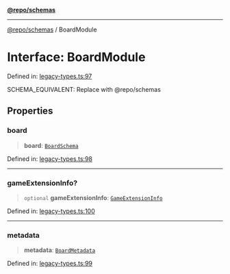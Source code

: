 [**@repo/schemas**](../README.md)

***

[@repo/schemas](../globals.md) / BoardModule

# Interface: BoardModule

Defined in: [legacy-types.ts:97](https://github.com/alexqguo/drinking-board-game-v3/blob/4601cd1dd31c4765939b300b0a940d609425b657/packages/schemas/src/legacy-types.ts#L97)

SCHEMA_EQUIVALENT: Replace with @repo/schemas

## Properties

### board

> **board**: [`BoardSchema`](BoardSchema.md)

Defined in: [legacy-types.ts:98](https://github.com/alexqguo/drinking-board-game-v3/blob/4601cd1dd31c4765939b300b0a940d609425b657/packages/schemas/src/legacy-types.ts#L98)

***

### gameExtensionInfo?

> `optional` **gameExtensionInfo**: [`GameExtensionInfo`](GameExtensionInfo.md)

Defined in: [legacy-types.ts:100](https://github.com/alexqguo/drinking-board-game-v3/blob/4601cd1dd31c4765939b300b0a940d609425b657/packages/schemas/src/legacy-types.ts#L100)

***

### metadata

> **metadata**: [`BoardMetadata`](BoardMetadata.md)

Defined in: [legacy-types.ts:99](https://github.com/alexqguo/drinking-board-game-v3/blob/4601cd1dd31c4765939b300b0a940d609425b657/packages/schemas/src/legacy-types.ts#L99)
